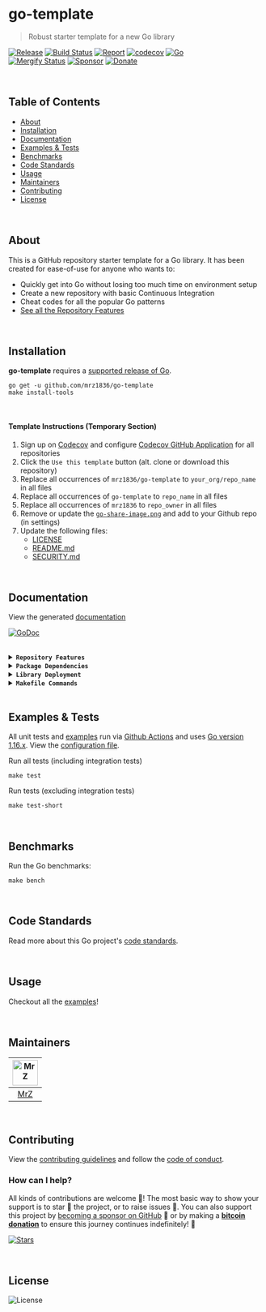 # go-template
> Robust starter template for a new Go library

[![Release](https://img.shields.io/github/release-pre/mrz1836/go-template.svg?logo=github&style=flat&v=1)](https://github.com/mrz1836/go-template/releases)
[![Build Status](https://img.shields.io/github/workflow/status/mrz1836/go-template/run-go-tests?logo=github&v=1)](https://github.com/mrz1836/go-template/actions)
[![Report](https://goreportcard.com/badge/github.com/mrz1836/go-template?style=flat&v=1)](https://goreportcard.com/report/github.com/mrz1836/go-template)
[![codecov](https://codecov.io/gh/mrz1836/go-template/branch/master/graph/badge.svg?v=1)](https://codecov.io/gh/mrz1836/go-template)
[![Go](https://img.shields.io/github/go-mod/go-version/mrz1836/go-template?v=1)](https://golang.org/)
<br>
[![Mergify Status](https://img.shields.io/endpoint.svg?url=https://gh.mergify.io/badges/mrz1836/go-template&style=flat&v=1)](https://mergify.io)
[![Sponsor](https://img.shields.io/badge/sponsor-mrz1836-181717.svg?logo=github&style=flat&v=1)](https://github.com/sponsors/mrz1836)
[![Donate](https://img.shields.io/badge/donate-bitcoin-ff9900.svg?logo=bitcoin&style=flat&v=1)](https://gobitcoinsv.com/#sponsor?utm_source=github&utm_medium=sponsor-link&utm_campaign=go-template&utm_term=go-template&utm_content=go-template)

<br/>

## Table of Contents
- [About](#about)
- [Installation](#installation)
- [Documentation](#documentation)
- [Examples & Tests](#examples--tests)
- [Benchmarks](#benchmarks)
- [Code Standards](#code-standards)
- [Usage](#usage)
- [Maintainers](#maintainers)
- [Contributing](#contributing)
- [License](#license)

<br/>

## About
This is a GitHub repository starter template for a Go library. It has been created for ease-of-use for anyone who wants to:

- Quickly get into Go without losing too much time on environment setup
- Create a new repository with basic Continuous Integration
- Cheat codes for all the popular Go patterns
- [See all the Repository Features](#documentation)

<br/>

## Installation

**go-template** requires a [supported release of Go](https://golang.org/doc/devel/release.html#policy).
```shell script
go get -u github.com/mrz1836/go-template
make install-tools
```

<br/>

#### Template Instructions (Temporary Section)
1. Sign up on [Codecov](https://codecov.io/) and configure [Codecov GitHub Application](https://github.com/apps/codecov) for all repositories
2. Click the `Use this template` button (alt. clone or download this repository)
3. Replace all occurrences of `mrz1836/go-template` to `your_org/repo_name` in all files
4. Replace all occurrences of `go-template` to `repo_name` in all files
5. Replace all occurrences of `mrz1836` to `repo_owner` in all files
6. Remove or update the [`go-share-image.png`](.github/IMAGES/go-share-image.png) and add to your Github repo (in settings)
7. Update the following files:
    - [LICENSE](LICENSE)
    - [README.md](README.md)
    - [SECURITY.md](SECURITY.md)

<br/>

## Documentation
View the generated [documentation](https://pkg.go.dev/github.com/mrz1836/go-template)

[![GoDoc](https://godoc.org/github.com/mrz1836/go-template?status.svg&style=flat&v=1)](https://pkg.go.dev/github.com/mrz1836/go-template)

<br/>

<details>
<summary><strong><code>Repository Features</code></strong></summary>
<br/>

This repository was created using [MrZ's `go-template`](https://github.com/mrz1836/go-template#about)

#### Built-in Features
- Continuous integration via [GitHub Actions](https://github.com/features/actions)
- Build automation via [Make](https://www.gnu.org/software/make)
- Dependency management using [Go Modules](https://github.com/golang/go/wiki/Modules)
- Code formatting using [gofumpt](https://github.com/mvdan/gofumpt) and linting with [golangci-lint](https://github.com/golangci/golangci-lint)
- Unit testing with [testify](https://github.com/stretchr/testify), [race detector](https://blog.golang.org/race-detector), code coverage [HTML report](https://blog.golang.org/cover) and [Codecov report](https://codecov.io/)
- Releasing using [GoReleaser](https://github.com/goreleaser/goreleaser)
- Dependency scanning and updating thanks to [Dependabot](https://dependabot.com)
- Security code analysis using [CodeQL Action](https://docs.github.com/en/github/finding-security-vulnerabilities-and-errors-in-your-code/about-code-scanning)
- Automatic syndication to [pkg.go.dev](https://pkg.go.dev/) on every release
- Basic templates for [Issues and Pull Requests](https://docs.github.com/en/communities/using-templates-to-encourage-useful-issues-and-pull-requests/configuring-issue-templates-for-your-repository) in Github
- Automatic sync for [labels](.github/labels.yml) into Github using a pre-defined [configuration](.github/labels.yml)
- Built-in powerful merging rules using [Mergify](https://mergify.io/)
- [Visual Studio Code](https://code.visualstudio.com) configuration with [Go](https://code.visualstudio.com/docs/languages/go)

</details>

<details>
<summary><strong><code>Package Dependencies</code></strong></summary>
<br/>

- [stretchr/testify](https://github.com/stretchr/testify)
</details>

<details>
<summary><strong><code>Library Deployment</code></strong></summary>
<br/>

[goreleaser](https://github.com/goreleaser/goreleaser) for easy binary or library deployment to Github and can be installed:
- **using make:** `make install-tools`
- **using brew:** `brew install goreleaser`

The [.goreleaser.yml](.goreleaser.yml) file is used to configure [goreleaser](https://github.com/goreleaser/goreleaser).

Use `make release-snap` to create a snapshot version of the release, and finally `make release` to ship to production.
</details>

<details>
<summary><strong><code>Makefile Commands</code></strong></summary>
<br/>

View all `makefile` commands
```shell script
make help
```

List of all current commands:
```text
all                  Runs multiple commands
clean                Remove previous builds and any test cache data
clean-mods           Remove all the Go mod cache
coverage             Shows the test coverage
diff                 Show the git diff
generate             Runs the go generate command in the base of the repo
godocs               Sync the latest tag with GoDocs
help                 Show this help message
install              Install the application
install-go           Install the application (Using Native Go)
install-tools        Install go tools
lint                 Run the golangci-lint application (install if not found)
release              Full production release (creates release in Github)
release              Runs common.release then runs godocs
release-snap         Test the full release (build binaries)
release-test         Full production test release (everything except deploy)
replace-version      Replaces the version in HTML/JS (pre-deploy)
tag                  Generate a new tag and push (tag version=0.0.0)
tag-remove           Remove a tag if found (tag-remove version=0.0.0)
tag-update           Update an existing tag to current commit (tag-update version=0.0.0)
test                 Runs lint and ALL tests
test-ci              Runs all tests via CI (exports coverage)
test-ci-no-race      Runs all tests via CI (no race) (exports coverage)
test-ci-short        Runs unit tests via CI (exports coverage)
test-no-lint         Runs just tests
test-short           Runs vet, lint and tests (excludes integration tests)
test-unit            Runs tests and outputs coverage
uninstall            Uninstall the application (and remove files)
update-linter        Update the golangci-lint package (macOS only)
vet                  Run the Go vet application
```
</details>

<br/>

## Examples & Tests
All unit tests and [examples](examples) run via [Github Actions](https://github.com/mrz1836/go-template/actions) and
uses [Go version 1.16.x](https://golang.org/doc/go1.16). View the [configuration file](.github/workflows/run-tests.yml).

Run all tests (including integration tests)
```shell script
make test
```

Run tests (excluding integration tests)
```shell script
make test-short
```

<br/>

## Benchmarks
Run the Go benchmarks:
```shell script
make bench
```

<br/>

## Code Standards
Read more about this Go project's [code standards](CODE_STANDARDS.md).

<br/>

## Usage
Checkout all the [examples](examples)!

<br/>

## Maintainers
| [<img src="https://github.com/mrz1836.png" height="50" alt="MrZ" />](https://github.com/mrz1836) |
|:---:|
| [MrZ](https://github.com/mrz1836) |

<br/>

## Contributing

View the [contributing guidelines](CONTRIBUTING.md) and follow the [code of conduct](CODE_OF_CONDUCT.md).

### How can I help?
All kinds of contributions are welcome :raised_hands:!
The most basic way to show your support is to star :star2: the project, or to raise issues :speech_balloon:.
You can also support this project by [becoming a sponsor on GitHub](https://github.com/sponsors/mrz1836) :clap:
or by making a [**bitcoin donation**](https://gobitcoinsv.com/#sponsor?utm_source=github&utm_medium=sponsor-link&utm_campaign=go-template&utm_term=go-template&utm_content=go-template) to ensure this journey continues indefinitely! :rocket:

[![Stars](https://img.shields.io/github/stars/mrz1836/go-template?label=Please%20like%20us&style=social)](https://github.com/mrz1836/go-template/stargazers)

<br/>

## License

![License](https://img.shields.io/github/license/mrz1836/go-template.svg?style=flat&v=1)